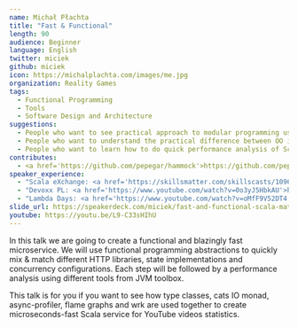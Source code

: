 ```yaml
---
name: Michał Płachta
title: "Fast & Functional"
length: 90
audience: Beginner
language: English
twitter: miciek
github: miciek
icon: https://michalplachta.com/images/me.jpg
organization: Reality Games 
tags:
  - Functional Programming
  - Tools
  - Software Design and Architecture
suggestions:
  - People who want to see practical approach to modular programming using type classes. 
  - People who want to understand the practical difference between OO interfaces and type classes. 
  - People who want to learn how to do quick performance analysis of Scala/JVM apps.
contributes:
  - <a href='https://github.com/pepegar/hammock'>https://github.com/pepegar/hammock</a>
speaker_experience:
  - "Scala eXchange: <a href='https://skillsmatter.com/skillscasts/10961-freestyle-free-and-tagless-separation-of-concerns-on-steroids'>https://skillsmatter.com/skillscasts/10961-freestyle-free-and-tagless-separation-of-concerns-on-steroids</a>"
  - "Devoxx PL: <a href='https://www.youtube.com/watch?v=0o3yJ5HbkAU'>https://www.youtube.com/watch?v=0o3yJ5HbkAU</a>"
  - "Lambda Days: <a href='https://www.youtube.com/watch?v=oMfF9V52DT4'>https://www.youtube.com/watch?v=oMfF9V52DT4</a>"
slide_url: https://speakerdeck.com/miciek/fast-and-functional-scala-matsuri-jp
youtube: https://youtu.be/L9-C33sHIhU
---
```

In this talk we are going to create a functional and blazingly fast microservice. We will use functional programming abstractions to quickly mix & match different HTTP libraries, state implementations and concurrency configurations. Each step will be followed by a performance analysis using different tools from JVM toolbox.

This talk is for you if you want to see how type classes, cats IO monad, async-profiler, flame graphs and wrk are used together to create microseconds-fast Scala service for YouTube videos statistics.
